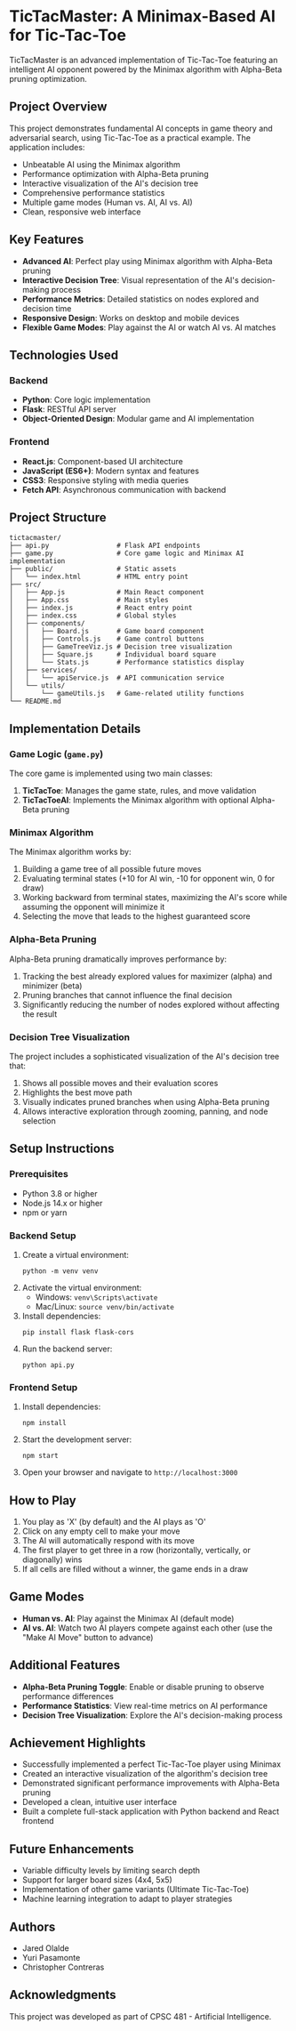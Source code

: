 # TicTacMaster: A Minimax-Based AI for Tic-Tac-Toe

TicTacMaster is an advanced implementation of Tic-Tac-Toe featuring an intelligent AI opponent powered by the Minimax algorithm with Alpha-Beta pruning optimization.

## Project Overview

This project demonstrates fundamental AI concepts in game theory and adversarial search, using Tic-Tac-Toe as a practical example. The application includes:

- Unbeatable AI using the Minimax algorithm
- Performance optimization with Alpha-Beta pruning
- Interactive visualization of the AI's decision tree
- Comprehensive performance statistics
- Multiple game modes (Human vs. AI, AI vs. AI)
- Clean, responsive web interface

## Key Features

- **Advanced AI**: Perfect play using Minimax algorithm with Alpha-Beta pruning
- **Interactive Decision Tree**: Visual representation of the AI's decision-making process
- **Performance Metrics**: Detailed statistics on nodes explored and decision time
- **Responsive Design**: Works on desktop and mobile devices
- **Flexible Game Modes**: Play against the AI or watch AI vs. AI matches

## Technologies Used

### Backend
- **Python**: Core logic implementation
- **Flask**: RESTful API server
- **Object-Oriented Design**: Modular game and AI implementation

### Frontend
- **React.js**: Component-based UI architecture
- **JavaScript (ES6+)**: Modern syntax and features
- **CSS3**: Responsive styling with media queries
- **Fetch API**: Asynchronous communication with backend

## Project Structure

```
tictacmaster/
├── api.py                 # Flask API endpoints
├── game.py                # Core game logic and Minimax AI implementation
├── public/                # Static assets
│   └── index.html         # HTML entry point
├── src/
│   ├── App.js             # Main React component
│   ├── App.css            # Main styles
│   ├── index.js           # React entry point
│   ├── index.css          # Global styles
│   ├── components/
│   │   ├── Board.js       # Game board component
│   │   ├── Controls.js    # Game control buttons
│   │   ├── GameTreeViz.js # Decision tree visualization
│   │   ├── Square.js      # Individual board square
│   │   └── Stats.js       # Performance statistics display
│   ├── services/
│   │   └── apiService.js  # API communication service
│   └── utils/
│       └── gameUtils.js   # Game-related utility functions
└── README.md
```

## Implementation Details

### Game Logic (`game.py`)

The core game is implemented using two main classes:

1. **TicTacToe**: Manages the game state, rules, and move validation
2. **TicTacToeAI**: Implements the Minimax algorithm with optional Alpha-Beta pruning

### Minimax Algorithm

The Minimax algorithm works by:

1. Building a game tree of all possible future moves
2. Evaluating terminal states (+10 for AI win, -10 for opponent win, 0 for draw)
3. Working backward from terminal states, maximizing the AI's score while assuming the opponent will minimize it
4. Selecting the move that leads to the highest guaranteed score

### Alpha-Beta Pruning

Alpha-Beta pruning dramatically improves performance by:

1. Tracking the best already explored values for maximizer (alpha) and minimizer (beta)
2. Pruning branches that cannot influence the final decision
3. Significantly reducing the number of nodes explored without affecting the result

### Decision Tree Visualization

The project includes a sophisticated visualization of the AI's decision tree that:

1. Shows all possible moves and their evaluation scores
2. Highlights the best move path
3. Visually indicates pruned branches when using Alpha-Beta pruning
4. Allows interactive exploration through zooming, panning, and node selection

## Setup Instructions

### Prerequisites
- Python 3.8 or higher
- Node.js 14.x or higher
- npm or yarn

### Backend Setup
1. Create a virtual environment:
   ```
   python -m venv venv
   ```
2. Activate the virtual environment:
   - Windows: `venv\Scripts\activate`
   - Mac/Linux: `source venv/bin/activate`
3. Install dependencies:
   ```
   pip install flask flask-cors
   ```
4. Run the backend server:
   ```
   python api.py
   ```

### Frontend Setup
1. Install dependencies:
   ```
   npm install
   ```
2. Start the development server:
   ```
   npm start
   ```
3. Open your browser and navigate to `http://localhost:3000`

## How to Play

1. You play as 'X' (by default) and the AI plays as 'O'
2. Click on any empty cell to make your move
3. The AI will automatically respond with its move
4. The first player to get three in a row (horizontally, vertically, or diagonally) wins
5. If all cells are filled without a winner, the game ends in a draw

## Game Modes

- **Human vs. AI**: Play against the Minimax AI (default mode)
- **AI vs. AI**: Watch two AI players compete against each other (use the "Make AI Move" button to advance)

## Additional Features

- **Alpha-Beta Pruning Toggle**: Enable or disable pruning to observe performance differences
- **Performance Statistics**: View real-time metrics on AI performance
- **Decision Tree Visualization**: Explore the AI's decision-making process

## Achievement Highlights

- Successfully implemented a perfect Tic-Tac-Toe player using Minimax
- Created an interactive visualization of the algorithm's decision tree
- Demonstrated significant performance improvements with Alpha-Beta pruning
- Developed a clean, intuitive user interface
- Built a complete full-stack application with Python backend and React frontend

## Future Enhancements

- Variable difficulty levels by limiting search depth
- Support for larger board sizes (4x4, 5x5)
- Implementation of other game variants (Ultimate Tic-Tac-Toe)
- Machine learning integration to adapt to player strategies

## Authors

- Jared Olalde
- Yuri Pasamonte
- Christopher Contreras

## Acknowledgments

This project was developed as part of CPSC 481 - Artificial Intelligence.
